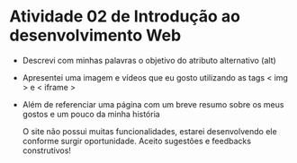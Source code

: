 # Atividade 02 de Introdução ao desenvolvimento Web

- Descrevi com minhas palavras o objetivo do atributo alternativo (alt)
- Apresentei uma imagem e vídeos que eu gosto utilizando as tags < img > e < iframe >
- Além de referenciar uma página com um breve resumo sobre os meus gostos e um pouco da minha história

  O site não possui muitas funcionalidades, estarei desenvolvendo ele conforme surgir oportunidade.
  Aceito sugestões e feedbacks construtivos!
